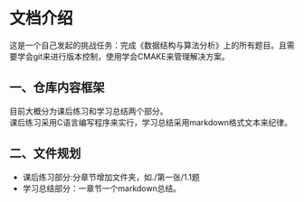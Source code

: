 # 文档介绍
这是一个自己发起的挑战任务：完成《数据结构与算法分析》上的所有题目。且需要学会git来进行版本控制，使用学会CMAKE来管理解决方案。   

## 一、仓库内容框架
目前大概分为课后练习和学习总结两个部分。  
课后练习采用C语言编写程序来实行，学习总结采用markdown格式文本来纪律。

## 二、文件规划
- 课后练习部分:分章节增加文件夹，如./第一张/1.1题
- 学习总结部分：一章节一个markdown总结。